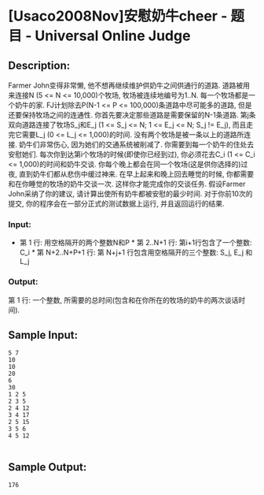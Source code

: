 # [Usaco2008Nov]安慰奶牛cheer - 题目 - Universal Online Judge

## Description: 

Farmer John变得非常懒, 他不想再继续维护供奶牛之间供通行的道路. 道路被用来连接N (5 <= N <= 10,000)个牧场, 牧场被连续地编号为1..N. 每一个牧场都是一个奶牛的家. FJ计划除去P(N-1 <= P <= 100,000)条道路中尽可能多的道路, 但是还要保持牧场之间的连通性. 你首先要决定那些道路是需要保留的N-1条道路. 第j条双向道路连接了牧场S_j和E_j (1 <= S_j <= N; 1 <= E_j <= N; S_j != E_j), 而且走完它需要L_j (0 <= L_j <= 1,000)的时间. 没有两个牧场是被一条以上的道路所连接. 奶牛们非常伤心, 因为她们的交通系统被削减了. 你需要到每一个奶牛的住处去安慰她们. 每次你到达第i个牧场的时候(即使你已经到过), 你必须花去C_i (1 <= C_i <= 1,000)的时间和奶牛交谈. 你每个晚上都会在同一个牧场(这是供你选择的)过夜, 直到奶牛们都从悲伤中缓过神来. 在早上起来和晚上回去睡觉的时候, 你都需要和在你睡觉的牧场的奶牛交谈一次. 这样你才能完成你的交谈任务. 假设Farmer John采纳了你的建议, 请计算出使所有奶牛都被安慰的最少时间. 对于你前10次的提交, 你的程序会在一部分正式的测试数据上运行, 并且返回运行的结果.

### Input: 

* 第 1 行: 用空格隔开的两个整数N和P * 第 2..N+1 行: 第i+1行包含了一个整数: C_i * 第 N+2..N+P+1 行: 第 N+j+1 行包含用空格隔开的三个整数: S_j, E_j 和 L_j 

### Output: 

第 1 行: 一个整数, 所需要的总时间(包含和在你所在的牧场的奶牛的两次谈话时间). 








## Sample Input: 
```
5 7
10
10
20
6
30
1 2 5
2 3 5
2 4 12
3 4 17
2 5 15
3 5 6
4 5 12


```

## Sample Output: 
```
176

```
